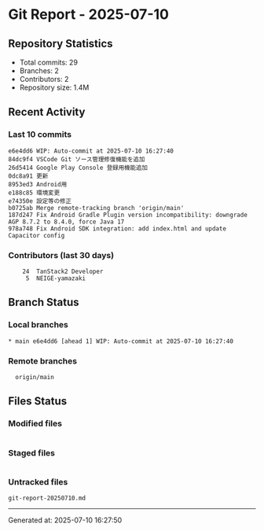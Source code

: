# Git Report - 2025-07-10

## Repository Statistics
- Total commits: 29
- Branches: 2
- Contributors: 2
- Repository size: 1.4M

## Recent Activity
### Last 10 commits
```
e6e4dd6 WIP: Auto-commit at 2025-07-10 16:27:40
84dc9f4 VSCode Git ソース管理修復機能を追加
26d5414 Google Play Console 登録用機能追加
0dc8a91 更新
8953ed3 Android用
e188c85 環境変更
e74350e 設定等の修正
b0725ab Merge remote-tracking branch 'origin/main'
187d247 Fix Android Gradle Plugin version incompatibility: downgrade AGP 8.7.2 to 8.4.0, force Java 17
978a748 Fix Android SDK integration: add index.html and update Capacitor config
```

### Contributors (last 30 days)
```
    24	TanStack2 Developer
     5	NEIGE-yamazaki
```

## Branch Status
### Local branches
```
* main e6e4dd6 [ahead 1] WIP: Auto-commit at 2025-07-10 16:27:40
```

### Remote branches
```
  origin/main
```

## Files Status
### Modified files
```

```

### Staged files
```

```

### Untracked files
```
git-report-20250710.md
```

---
Generated at: 2025-07-10 16:27:50
